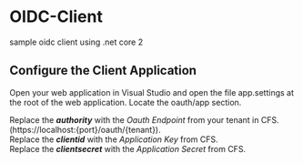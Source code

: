 # OIDC-Client
sample oidc client using .net core 2

## Configure the Client Application

Open your web application in Visual Studio and open the file app.settings at the root of the web application. Locate the oauth/app section. 

Replace the **_authority_** with the _Oauth Endpoint_ from your tenant in CFS. (https://localhost:{port}/oauth/{tenant}).  
Replace the **_clientid_** with the _Application Key_ from CFS.  
Replace the **_clientsecret_** with the _Application Secret_ from CFS.  
